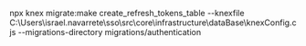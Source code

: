 npx knex migrate:make create_refresh_tokens_table --knexfile C:\Users\israel.navarrete\sso\src\core\infrastructure\dataBase\knexConfig.cjs --migrations-directory migrations/authentication
